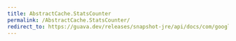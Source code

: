 ```yaml
---
title: AbstractCache.StatsCounter
permalink: /AbstractCache.StatsCounter/
redirect_to: https://guava.dev/releases/snapshot-jre/api/docs/com/google/common/cache/AbstractCache.StatsCounter.html
---
```

